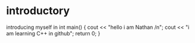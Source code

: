 # introductory
introducing myself in 
int main() {
  cout << "hello i am Nathan /n";
  cout << "i am learning C++ in github";
  return 0;
  }
